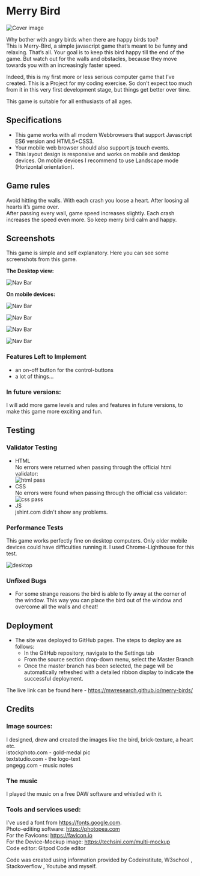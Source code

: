# Merry Bird

![Cover image](https://mwresearch.github.io/merry-birds/doc_assets/cover.webp)

Why bother with angry birds when there are happy birds too?  
This is Merry-Bird, a simple javascript game that’s meant to be funny and relaxing. That’s all.
Your goal is to keep this bird happy till the end of the game. But watch out for the walls and obstacles, because they move towards you with an increasingly faster speed.

Indeed, this is my first more or less serious computer game that I’ve created. This is a Project for my coding exercise. So don’t expect too much from it in this very first development stage, but things get better over time.

This game is suitable for all enthusiasts of all ages.

## Specifications

- This game works with all modern Webbrowsers that support Javascript ES6 version and HTML5+CSS3.
- Your mobile web browser should also support js touch events.
- This layout design is responsive and works on mobile and desktop devices. On mobile devices I recommend to use Landscape mode (Horizontal orientation).

## Game rules 

Avoid hitting the walls. With each crash you loose a heart.   After loosing all hearts it’s game over.  
After passing every wall, game speed increases slightly.  Each crash increases the speed even more.
So keep merry bird calm and happy.

## Screenshots

This game is simple and self explanatory. Here you can see some screenshots from this game.

__The Desktop view:__

![Nav Bar](https://mwresearch.github.io/merry-birds/doc_assets/dekstop-view.jpeg)

__On mobile devices:__

![Nav Bar](https://mwresearch.github.io/merry-birds/doc_assets/mobile-view.png)

![Nav Bar](https://mwresearch.github.io/merry-birds/doc_assets/start-message.jpeg)

![Nav Bar](https://mwresearch.github.io/merry-birds/doc_assets/hit-message.jpeg)

![Nav Bar](https://mwresearch.github.io/merry-birds/doc_assets/won-message.jpeg)

### Features Left to Implement

- an on-off button for the control-buttons
- a lot of things...

### In future versions:
I will add more game levels and rules and features in future versions, to make this game more exciting and fun. 

## Testing 

### Validator Testing 

- HTML  
No errors were returned when passing through the official html validator:   
![html pass](https://mwresearch.github.io/merry-birds/doc_assets/html-valid.png)
- CSS  
No errors were found when passing through the official  css validator:  
![css pass](https://mwresearch.github.io/merry-birds/doc_assets/css-valid.png)
- JS  
jshint.com didn't show any problems.

### Performance Tests

This game works perfectly fine on desktop computers. Only older mobile devices could have difficulties running it. 
I used Chrome-Lighthouse for this test.  

![desktop](https://mwresearch.github.io/merry-birds/doc_assets/lighthouse-desktop.png)

### Unfixed Bugs

- For some strange reasons the bird is able to fly away at the corner of the window. This way you can place the bird out of the window and overcome all the walls and cheat!

## Deployment 

- The site was deployed to GitHub pages. The steps to deploy are as follows: 
  - In the GitHub repository, navigate to the Settings tab 
  - From the source section drop-down menu, select the Master Branch
  - Once the master branch has been selected, the page will be automatically refreshed with a detailed ribbon display to indicate the successful deployment. 

The live link can be found here - https://mwresearch.github.io/merry-birds/


## Credits 

### Image sources: 
I designed, drew and created the images like the bird, brick-texture, a heart etc.  
istockphoto.com - gold-medal pic  
textstudio.com - the logo-text  
pngegg.com - music notes


### The music
I played the music on a free DAW software and whistled with it.

### Tools and services used:
I’ve used a font from https://fonts.google.com.   
Photo-editing software: https://photopea.com  
For the Favicons: https://favicon.io  
For the Device-Mockup image: https://techsini.com/multi-mockup  
Code editor: Gitpod Code editor  

Code was created using information provided by Codeinstitute, W3school , Stackoverflow , Youtube and myself.

